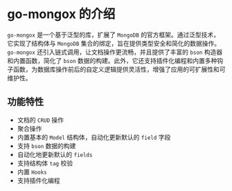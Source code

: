 # go-mongox 的介绍
`go-mongox` 是一个基于泛型的库，扩展了 `MongoDB` 的官方框架。通过泛型技术，它实现了结构体与 `MongoDB` 集合的绑定，旨在提供类型安全和简化的数据操作。`go-mongox` 还引入链式调用，让文档操作更流畅，并且提供了丰富的 `bson` 构造器和内置函数，简化了 `bson` 数据的构建。此外，它还支持插件化编程和内置多种钩子函数，为数据库操作前后的自定义逻辑提供灵活性，增强了应用的可扩展性和可维护性。

## 功能特性
- 文档的 `CRUD` 操作
- 聚合操作
- 内置基本的 `Model` 结构体，自动化更新默认的 `field` 字段
- 支持 `bson` 数据的构建
- 自动化地更新默认的 `fields` 
- 支持结构体 `tag` 校验
- 内置 `Hooks`
- 支持插件化编程